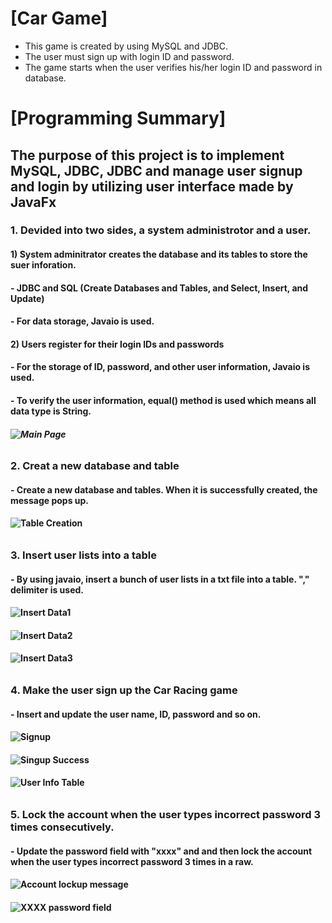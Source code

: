 # [Car Game]
  - This game is created by using MySQL and JDBC.
  - The user must sign up with login ID and password.
  - The game starts when the user verifies his/her login ID and password in database. 

# [Programming Summary]
## The purpose of this project is to implement MySQL, JDBC, JDBC and manage user signup and login by utilizing user interface made by JavaFx
### 1. Devided into two sides, a system administrotor and a user.
#### 1) System adminitrator creates the database and its tables to store the suer inforation.
####    - JDBC and SQL (Create Databases and Tables, and Select, Insert, and Update)
####    - For data storage, Javaio is used.
#### 2) Users register for their login IDs and passwords
####    - For the storage of ID, password, and other user information, Javaio is used.
####    - To verify the user information, equal() method is used which means all data type is String.
##### ![Main Page](mainpage.PNG)
######
### 2. Creat a new database and table 
#### - Create a new database and tables. When it is successfully created, the message pops up.
#### ![Table Creation](createTable.PNG)
######
### 3. Insert user lists into a table 
#### - By using javaio, insert a bunch of user lists in a txt file into a table. "," delimiter is used.
#### ![Insert Data1](txtStudentList.PNG)
#### ![Insert Data2](InsertData.PNG)
#### ![Insert Data3](userTable.PNG)
######
### 4. Make the user sign up the Car Racing game
#### - Insert and update the user name, ID, password and so on.
#### ![Signup](userSignup.PNG)
#### ![Singup Success](userSignupSuccess.PNG)
#### ![User Info Table](userInfo.PNG)
######
### 5. Lock the account when the user types incorrect password 3 times consecutively.
#### - Update the password field with "xxxx" and and then lock the account when the user types incorrect password 3 times in a raw.
#### ![Account lockup message](lockMessage.PNG)
#### ![XXXX password field](xxxx.PNG)
